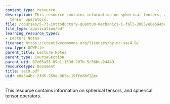 ```yaml
---
content_type: resource
description: This resource contains information on spherical tensors, and  spherical
  tensor operators.
file: /courses/5-73-introductory-quantum-mechanics-i-fall-2005/e0e5a4bc2fd5769e863a19ffe8bf28ec_sec9.pdf
file_type: application/pdf
learning_resource_types:
- Lecture Notes
license: https://creativecommons.org/licenses/by-nc-sa/4.0/
ocw_type: OCWFile
parent_title: Lecture Notes
parent_type: CourseSection
parent_uid: 07e05a58-89a1-159d-207b-5c56bee24449
resourcetype: Document
title: sec9.pdf
uid: e0e5a4bc-2fd5-769e-863a-19ffe8bf28ec
---
```

This resource contains information on spherical tensors, and  spherical tensor operators.